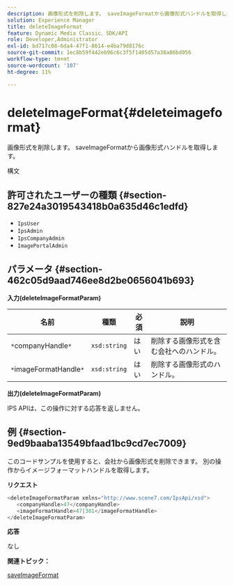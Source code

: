 ```yaml
---
description: 画像形式を削除します。 saveImageFormatから画像形式ハンドルを取得します。
solution: Experience Manager
title: deleteImageFormat
feature: Dynamic Media Classic、SDK/API
role: Developer,Administrator
exl-id: bd717c08-6da4-47f1-8614-e4ba79d8176c
source-git-commit: 1ec8b59f442eb96c6c3f5f1405d57a38a86bd056
workflow-type: tm+mt
source-wordcount: '107'
ht-degree: 11%

---
```


# deleteImageFormat{#deleteimageformat}

画像形式を削除します。 saveImageFormatから画像形式ハンドルを取得します。

構文

## 許可されたユーザーの種類 {#section-827e24a3019543418b0a635d46c1edfd}

* `IpsUser`
* `IpsAdmin`
* `IpsCompanyAdmin`
* `ImagePortalAdmin`

## パラメータ {#section-462c05d9aad746ee8d2be0656041b693}

**入力(deleteImageFormatParam)**

| 名前 | 種類 | 必須 | 説明 |
|---|---|---|---|
| `*`companyHandle`*` | `xsd:string` | はい | 削除する画像形式を含む会社へのハンドル。 |
| `*`imageFormatHandle`*` | `xsd:string` | はい | 削除する画像形式のハンドル。 |

**出力(deleteImageFormatParam)**

IPS APIは、この操作に対する応答を返しません。

## 例 {#section-9ed9baaba13549bfaad1bc9cd7ec7009}

このコードサンプルを使用すると、会社から画像形式を削除できます。 別の操作からイメージフォーマットハンドルを取得します。

**リクエスト**

```java
<deleteImageFormatParam xmlns="http://www.scene7.com/IpsApi/xsd">
   <companyHandle>47</companyHandle>
   <imageFormatHandle>47|301</imageFormatHandle>
</deleteImageFormatParam>
```

**応答**

なし

**関連トピック：**

[saveImageFormat](../../../operations/c-operations-intro/c-methods/r-save-image-format.md#reference-d15c27f533ef41e38b54a539a304bd1d)
